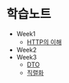 # 학습노트

* Week1
  * [HTTP의 이해](/study/week1/HTTP.md)
* Week2
* Week3
  * [DTO](/study/week3/DTO.md)
  * [직렬화](/study/week3/Serialization.md)